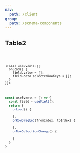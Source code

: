 ```yaml
---
nav:
  path: /client
group:
  path: /schema-components
---
```


## Table2

<code src="./demos/demo1.tsx" />

```tsx | pure
<Table useEvents={{
  onLoad() {
    field.value = [];
    field.data.selectedRowKeys = [];
  }
}}>
```

```ts
const useEvents = () => {
  const field = useField();
  return {
    onLoad() {

    },
    onRowDragEnd(fromIndex, toIndex) {

    },
    onRowSelectionChange() {

    }
  }
}
```
